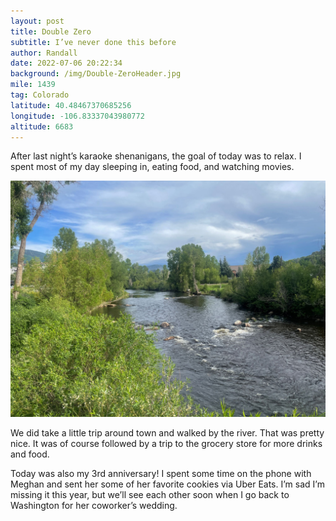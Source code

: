 ```yaml
---
layout: post
title: Double Zero
subtitle: I’ve never done this before
author: Randall
date: 2022-07-06 20:22:34
background: /img/Double-ZeroHeader.jpg
mile: 1439
tag: Colorado
latitude: 40.48467370685256
longitude: -106.83337043980772
altitude: 6683
---
```

After last night’s karaoke shenanigans, the goal of today was to relax. I spent most of my day sleeping in, eating food, and watching movies.

<img src="/img/Double Zero0.jpg" class="img-fluid">

We did take a little trip around town and walked by the river. That was pretty nice. It was of course followed by a trip to the grocery store for more drinks and food.

Today was also my 3rd anniversary! I spent some time on the phone with Meghan and sent her some of her favorite cookies via Uber Eats. I’m sad I’m missing it this year, but we’ll see each other soon when I go back to Washington for her coworker’s wedding.
